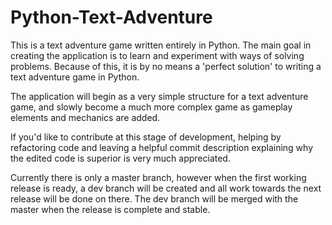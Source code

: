 Python-Text-Adventure
=====================

This is a text adventure game written entirely in Python. The main goal in creating the application is to learn and experiment with ways of solving problems. Because of this, it is by no means a 'perfect solution' to writing a text adventure game in Python.

The application will begin as a very simple structure for a text adventure game, and slowly become a much more complex game as gameplay elements and mechanics are added.

If you'd like to contribute at this stage of development, helping by refactoring code and leaving a helpful commit description explaining why the edited code is superior is very much appreciated.

Currently there is only a master branch, however when the first working release is ready, a dev branch will be created and all work towards the next release will be done on there. The dev branch will be merged with the master when the release is complete and stable.
